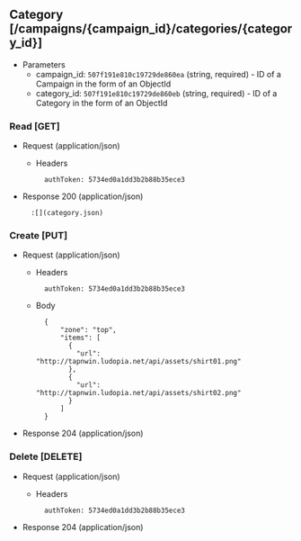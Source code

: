 ## Category [/campaigns/{campaign_id}/categories/{category_id}]

+ Parameters
    + campaign_id: `507f191e810c19729de860ea` (string, required) - ID of a Campaign in the form of an ObjectId
    + category_id: `507f191e810c19729de860eb` (string, required) - ID of a Category in the form of an ObjectId

### Read [GET]

+ Request (application/json)

    + Headers

            authToken: 5734ed0a1dd3b2b88b35ece3

+ Response 200 (application/json)

        :[](category.json)

### Create [PUT]

+ Request (application/json)

    + Headers

            authToken: 5734ed0a1dd3b2b88b35ece3

    + Body

            {
                "zone": "top",
                "items": [
                  {
                    "url": "http://tapnwin.ludopia.net/api/assets/shirt01.png"
                  },
                  {
                    "url": "http://tapnwin.ludopia.net/api/assets/shirt02.png"
                  }
                ]
            }

+ Response 204 (application/json)

### Delete [DELETE]

+ Request (application/json)

    + Headers

            authToken: 5734ed0a1dd3b2b88b35ece3

+ Response 204 (application/json)
